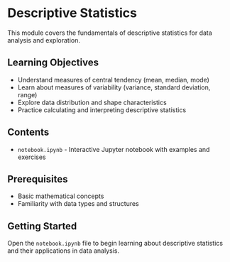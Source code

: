 # Descriptive Statistics

This module covers the fundamentals of descriptive statistics for data analysis and exploration.

## Learning Objectives

- Understand measures of central tendency (mean, median, mode)
- Learn about measures of variability (variance, standard deviation, range)
- Explore data distribution and shape characteristics
- Practice calculating and interpreting descriptive statistics

## Contents

- `notebook.ipynb` - Interactive Jupyter notebook with examples and exercises

## Prerequisites

- Basic mathematical concepts
- Familiarity with data types and structures

## Getting Started

Open the `notebook.ipynb` file to begin learning about descriptive statistics and their applications in data analysis.